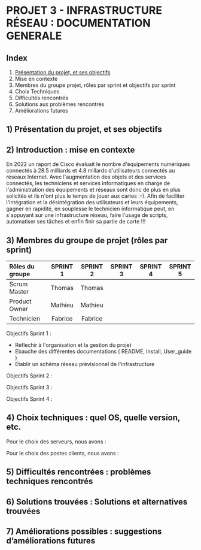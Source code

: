
# PROJET 3 - INFRASTRUCTURE RÉSEAU : DOCUMENTATION GENERALE

## Index

1) [Présentation du projet, et ses objectifs](https://github.com/WildCodeSchool/TSSR-ANGOU-P3-G3/tree/main?tab=readme-ov-file#1-pr%C3%A9sentation-du-projet-et-ses-objectifs)
2) Mise en contexte
3) Membres du groupe projet, rôles par sprint et objectifs par sprint
4) Choix Techniques
5) Difficultés rencontrés
6) Solutions aux problèmes rencontrés
7) Améliorations futures



## 1) Présentation du projet, et ses objectifs



## 2) Introduction : mise en contexte

En 2022 un raport de Cisco évaluait le nombre d'équipements numériques connectés à 28.5 milliards et 4.8 millards d'utilisateurs connectés au réseaux Internet.
Avec l'augmentation des objets et des services connectés, les techniciens et services informatiques en charge de l'administration des équipements et réseaux sont donc de plus en plus solicités et ils n'ont plus le temps de jouer aux cartes :-). 
Afin de faciliter l'intégration et la désintégration des utilisateurs et leurs équipements, gagner en rapidité, en souplesse le technicien informatique peut, en s'appuyant sur une infrastructure réseau, faire l'usage de scripts, automatiser ses tâches et enfin finir sa partie de carte !!!


## 3) Membres du groupe de projet (rôles par sprint)

| Rôles du groupe | SPRINT 1 | SPRINT 2 | SPRINT 3 | SPRINT 4 | SPRINT 5 | 
|:--------| :------: | :-----------: | :-----------: | :--------: | :--------: |
| Scrum Master  | Thomas  |  Thomas |   |   |   |     |
| Product Owner |  Mathieu | Mathieu | | | | |
| Technicien |  Fabrice | Fabrice |  |  |  |  |


Objectifs Sprint 1 : 

 - Réflechir à l'organisation et la gestion du projet
 - Ebauche des différentes documentations ( README, Install, User_guide )
 - Établir un schéma réseau prévisionnel de l'infrastructure

Objectifs Sprint 2 :


Objectifs Sprint 3 :


Objectifs Sprint 4 :




## 4) Choix techniques : quel OS, quelle version, etc.

Pour le choix des serveurs, nous avons :

Pour le choix des postes clients, nous avons :


## 5) Difficultés rencontrées : problèmes techniques rencontrés



## 6) Solutions trouvées : Solutions et alternatives trouvées






## 7) Améliorations possibles : suggestions d’améliorations futures

